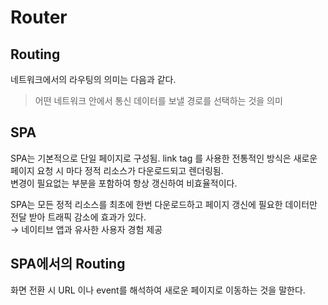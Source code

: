 # Router
## Routing
네트워크에서의 라우팅의 의미는 다음과 같다.
> 어떤 네트워크 안에서 통신 데이터를 보낼 경로를 선택하는 것을 의미

## SPA
SPA는 기본적으로 단일 페이지로 구성됨.
link tag 를 사용한 전통적인 방식은 새로운 페이지 요청 시 마다 정적 리소스가 다운로드되고 렌더링됨.<br>
변경이 필요없는 부분을 포함하여 항상 갱신하여 비효율적이다.

SPA는 모든 정적 리소스를 최초에 한번 다운로드하고 페이지 갱신에 필요한 데이터만 전달 받아 트래픽 감소에 효과가 있다.<br>
→ 네이티브 앱과 유사한 사용자 경험 제공

## SPA에서의 Routing
화면 전환 시 URL 이나 event를 해석하여 새로운 페이지로 이동하는 것을 말한다.